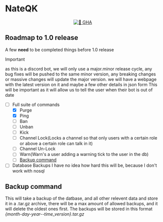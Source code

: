 # NateQK

<p align="center">
  <a href="https://github.com/RaidyQK/NateQK/actions/workflows/runner.yml">
    <img src="https://github.com/RaidyQK/NateQK/actions/workflows/runner.yml/badge.svg" alt="🔗 GHA">
  </a>
</p>


## Roadmap to 1.0 release

A few **need** to be completed things before 1.0 release
> [!IMPORTANT]
> as this is a discord bot, we will only use a major.minor release cycle, any bug fixes will be pushed
> to the same minor version, any breaking changes or massive changes will update the major version.
> we will have a webpage with the latest version on it and maybe a few other details in json form
> This will be important as it will allow us to tell the user when their bot is out of date

- [ ] Full suite of commands
  - [x] Purge
  - [x] Ping
  - [ ] Ban
  - [ ] Unban
  - [ ] Kick
  - [ ] Channel Lock(Locks a channel so that only users with a certain role or above a certain role can talk in it)
  - [ ] Channel Un-Lock
  - [ ] Warn(Warn's a user adding a warning tick to the user in the db)
  - [ ] [Backup command](#backup-command)
- [ ] Database Backups
  I have no idea how hard this will be, because I don't work with nosql     

## Backup command
This will take a backup of the datbase, and all other relevent data and store it in a .tar.gz
archive, there will be a max amount of allowed backups, and it will delete the oldest ones first.
The backups will be stored in this format *{month-day-year--time_version}.tar.gz*
